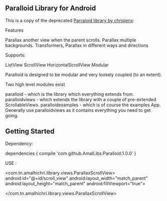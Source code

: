 ## Paralloid Library for Android ##

This is a copy of the deprecated [Parraloid library by chrisjenx](https://github.com/chrisjenx/Paralloid):

Features

Parallax another view when the parent scrolls.
Parallax multiple backgrounds.
Transformers, Parallax in different ways and directions

Supports:

ListView
ScrollView
HorizontalScrollView
Modular

Paralloid is designed to be modular and very loosely coupled (to an extent).

Two high level modules exist

paralloid - which is the library which everything extends from.
paralloidviews - which extends the library with a couple of pre-extended ScrollableViews.
paralloidexamples - which is of course the examples App.
Generally use paralloidviews as it contains everything you need to get going.

## Getting Started

Dependency:

dependencies {
    compile 'com.github.AmalLibs:Paralloid:1.0.0'
}


USE :

<FrameLayout
		android:id="@+id/top_content"
           	android:layout_width="match_parent"
           	android:layout_height="192dp"/>
<com.tn.amalhichri.library.views.ParallaxScrollView>
        android:id="@+id/scroll_view"
        android:layout_width="match_parent"
        android:layout_height="match_parent"
        android:fillViewport="true">
    <LinearLayout
    	android:id="@+id/scroll_content"
            android:layout_width="match_parent"
            android:layout_height="wrap_content"
            android:orientation="vertical"
            android:paddingTop="192dp"/>

</com.tn.amalhichri.library.views.ParallaxScrollView>
</FrameLayout>
